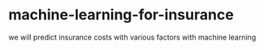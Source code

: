 # machine-learning-for-insurance
we will predict insurance costs with various factors with machine learning
